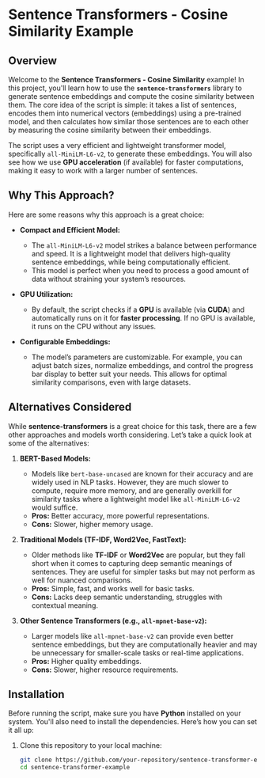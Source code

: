 # Sentence Transformers - Cosine Similarity Example

## Overview
Welcome to the **Sentence Transformers - Cosine Similarity** example! In this project, you'll learn how to use the **`sentence-transformers`** library to generate sentence embeddings and compute the cosine similarity between them. The core idea of the script is simple: it takes a list of sentences, encodes them into numerical vectors (embeddings) using a pre-trained model, and then calculates how similar those sentences are to each other by measuring the cosine similarity between their embeddings.

The script uses a very efficient and lightweight transformer model, specifically `all-MiniLM-L6-v2`, to generate these embeddings. You will also see how we use **GPU acceleration** (if available) for faster computations, making it easy to work with a larger number of sentences.

## Why This Approach?
Here are some reasons why this approach is a great choice:

- **Compact and Efficient Model:** 
  - The `all-MiniLM-L6-v2` model strikes a balance between performance and speed. It is a lightweight model that delivers high-quality sentence embeddings, while being computationally efficient.
  - This model is perfect when you need to process a good amount of data without straining your system’s resources.

- **GPU Utilization:**
  - By default, the script checks if a **GPU** is available (via **CUDA**) and automatically runs on it for **faster processing**. If no GPU is available, it runs on the CPU without any issues.
  
- **Configurable Embeddings:**
  - The model’s parameters are customizable. For example, you can adjust batch sizes, normalize embeddings, and control the progress bar display to better suit your needs. This allows for optimal similarity comparisons, even with large datasets.

## Alternatives Considered
While **sentence-transformers** is a great choice for this task, there are a few other approaches and models worth considering. Let’s take a quick look at some of the alternatives:

1. **BERT-Based Models:**
   - Models like `bert-base-uncased` are known for their accuracy and are widely used in NLP tasks. However, they are much slower to compute, require more memory, and are generally overkill for similarity tasks where a lightweight model like `all-MiniLM-L6-v2` would suffice.
   - **Pros:** Better accuracy, more powerful representations.
   - **Cons:** Slower, higher memory usage.

2. **Traditional Models (TF-IDF, Word2Vec, FastText):**
   - Older methods like **TF-IDF** or **Word2Vec** are popular, but they fall short when it comes to capturing deep semantic meanings of sentences. They are useful for simpler tasks but may not perform as well for nuanced comparisons.
   - **Pros:** Simple, fast, and works well for basic tasks.
   - **Cons:** Lacks deep semantic understanding, struggles with contextual meaning.

3. **Other Sentence Transformers (e.g., `all-mpnet-base-v2`):**
   - Larger models like `all-mpnet-base-v2` can provide even better sentence embeddings, but they are computationally heavier and may be unnecessary for smaller-scale tasks or real-time applications.
   - **Pros:** Higher quality embeddings.
   - **Cons:** Slower, higher resource requirements.

## Installation

Before running the script, make sure you have **Python** installed on your system. You'll also need to install the dependencies. Here’s how you can set it all up:

1. Clone this repository to your local machine:
   ```bash
   git clone https://github.com/your-repository/sentence-transformer-example.git
   cd sentence-transformer-example

